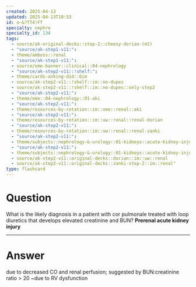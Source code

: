 ```yaml
---
created: 2025-04-13
updated: 2025-04-13T10:53
id: o~&?fT4!Ff
specialty: nephro
specialty_id: 134
tags:
  - source/ak-original-decks::step-2::cheesy-dorian-(m3)
  - "source/ak-step1-v11:": 
  - theme/amboss::renal
  - "source/ak-step1-v11:": 
  - source/ome-banner::clinical::04-nephrology
  - "source/ak-step2-v11::!shelf:": 
  - theme/cards-anking-did::6im
  - source/ak-step2-v11::!shelf::im::no-dupes
  - source/ak-step2-v11::!shelf::im::no-dupes::only-step2
  - "source/ak-step2-v11:": 
  - theme/ome::04-nephrology::01-aki
  - "source/ak-step2-v11:": 
  - theme/resources-by-rotation::im::ome::renal::aki
  - "source/ak-step2-v11:": 
  - theme/resources-by-rotation::im::uw::renal::renal-dorian
  - "source/ak-step2-v11:": 
  - theme/resources-by-rotation::im::uw::renal::renal-zanki
  - "source/ak-step2-v11:": 
  - theme/subjects::nephrology-&-urology::01-kidneys::acute-kidney-injury::prerenal-failure
  - "source/ak-step2-v11:": 
  - theme/subjects::nephrology-&-urology::01-kidneys::acute-kidney-injury::prerenal-failure::pathophysiology
  - source/ak-step2-v11::original-decks::dorian::im::uw::renal
  - source/ak-step2-v11::original-decks::zanki-step-2::im::renal"
type: flashcard
---
```


# Question
What is the likely diagnosis in a patient with cor pulmonale treated with loop diuretics that develops elevated creatinine and BUN?    **Prerenal acute kidney injury**

---

# Answer
due to decreased CO and renal perfusion; suggested by BUN:creatinine ratio > 20      ~due to RV dysfunction